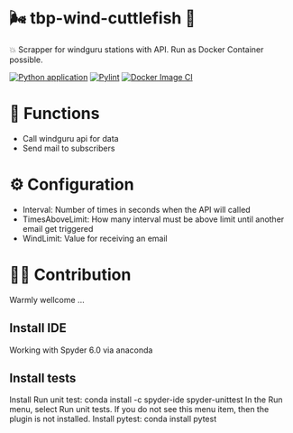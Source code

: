 # 🌬️ tbp-wind-cuttlefish 💨
💥 Scrapper for windguru stations with API. Run as Docker Container possible.

[![Python application](https://github.com/elBeato/tbp-wind-cuttlefish/actions/workflows/python-app.yml/badge.svg?branch=main)](https://github.com/elBeato/tbp-wind-cuttlefish/actions/workflows/python-app.yml)
[![Pylint](https://github.com/elBeato/tbp-wind-cuttlefish/actions/workflows/pylint.yml/badge.svg?branch=main)](https://github.com/elBeato/tbp-wind-cuttlefish/actions/workflows/pylint.yml)
[![Docker Image CI](https://github.com/elBeato/tbp-wind-cuttlefish/actions/workflows/docker-image.yml/badge.svg?branch=main)](https://github.com/elBeato/tbp-wind-cuttlefish/actions/workflows/docker-image.yml)

# 🧰 Functions
- Call windguru api for data
- Send mail to subscribers

# ⚙️ Configuration
- Interval: Number of times in seconds when the API will called
- TimesAboveLimit: How many interval must be above limit until another email get triggered
- WindLimit: Value for receiving an email 

# 🧑‍💻 Contribution
Warmly wellcome ... 

## Install IDE
Working with Spyder 6.0 via anaconda

## Install tests
Install Run unit test: conda install -c spyder-ide spyder-unittest
In the Run menu, select Run unit tests. If you do not see this menu item, then the plugin is not installed.
Install pytest: conda install pytest
